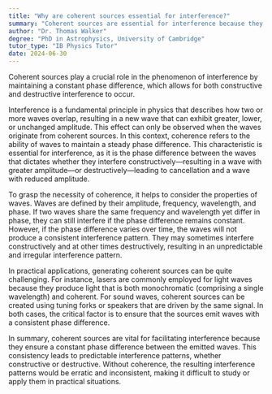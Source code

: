 ```yaml
---
title: "Why are coherent sources essential for interference?"
summary: "Coherent sources are essential for interference because they maintain a constant phase difference, enabling constructive and destructive interference."
author: "Dr. Thomas Walker"
degree: "PhD in Astrophysics, University of Cambridge"
tutor_type: "IB Physics Tutor"
date: 2024-06-30
---
```


Coherent sources play a crucial role in the phenomenon of interference by maintaining a constant phase difference, which allows for both constructive and destructive interference to occur.

Interference is a fundamental principle in physics that describes how two or more waves overlap, resulting in a new wave that can exhibit greater, lower, or unchanged amplitude. This effect can only be observed when the waves originate from coherent sources. In this context, coherence refers to the ability of waves to maintain a steady phase difference. This characteristic is essential for interference, as it is the phase difference between the waves that dictates whether they interfere constructively—resulting in a wave with greater amplitude—or destructively—leading to cancellation and a wave with reduced amplitude.

To grasp the necessity of coherence, it helps to consider the properties of waves. Waves are defined by their amplitude, frequency, wavelength, and phase. If two waves share the same frequency and wavelength yet differ in phase, they can still interfere if the phase difference remains constant. However, if the phase difference varies over time, the waves will not produce a consistent interference pattern. They may sometimes interfere constructively and at other times destructively, resulting in an unpredictable and irregular interference pattern.

In practical applications, generating coherent sources can be quite challenging. For instance, lasers are commonly employed for light waves because they produce light that is both monochromatic (comprising a single wavelength) and coherent. For sound waves, coherent sources can be created using tuning forks or speakers that are driven by the same signal. In both cases, the critical factor is to ensure that the sources emit waves with a consistent phase difference.

In summary, coherent sources are vital for facilitating interference because they ensure a constant phase difference between the emitted waves. This consistency leads to predictable interference patterns, whether constructive or destructive. Without coherence, the resulting interference patterns would be erratic and inconsistent, making it difficult to study or apply them in practical situations.
    